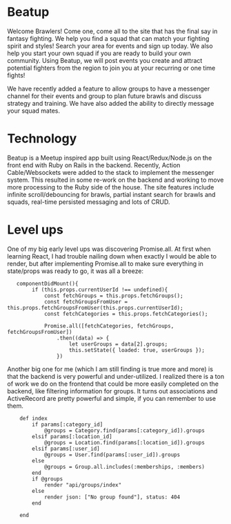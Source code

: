 # Beatup

Welcome Brawlers! Come one, come all to the site that has the final say in fantasy fighting.  We help you find a squad that can match your fighting spirit and styles!  Search your area for events and sign up today. We also help you start your own squad if you are ready to build your own community.  Using Beatup, we will post events you create and attract potential fighters from the region to join you at your recurring or one time fights!

We have recently added a feature to allow groups to have a messenger channel for their events and group to plan future brawls and discuss strategy and training.  We have also added the ability to directly message your squad mates.  


# Technology
Beatup is a Meetup inspired app built using React/Redux/Node.js on the front end with Ruby on Rails in the backend.  Recently, Action Cable/Websockets were added to the stack to implement the messenger system.  This resulted in some re-work on the backend and working to move more processing to the Ruby side of the house.  The site features include infinite scroll/debouncing for  brawls, partial instant search for brawls and squads, real-time persisted messaging and lots of CRUD.  

# Level ups

One of my big early level ups was discovering Promise.all.  At first when learning React, I had trouble nailing down when exactly I would be able to render, but after implementing Promise.all to make sure everything in state/props was ready to go, it was all a breeze:

```
   componentDidMount(){
        if (this.props.currentUserId !== undefined){
            const fetchGroups = this.props.fetchGroups();
            const fetchGroupsFromUser = this.props.fetchGroupsFromUser(this.props.currentUserId);
            const fetchCategories = this.props.fetchCategories();

            Promise.all([fetchCategories, fetchGroups, fetchGroupsFromUser])
                .then((data) => {
                    let userGroups = data[2].groups;
                    this.setState({ loaded: true, userGroups });
                })
```

Another big one for me (which I am still finding is true more and more) is that the backend is very powerful and under-utilized.  I realized there is a ton of work we do on the frontend that could be more easily completed on the backend, like filtering information for groups.  It turns out associations and ActiveRecord are pretty powerful and simple, if you can remember to use them.

```
    def index
        if params[:category_id]
            @groups = Category.find(params[:category_id]).groups
        elsif params[:location_id]
            @groups = Location.find(params[:location_id]).groups
        elsif params[:user_id]
            @groups = User.find(params[:user_id]).groups
        else
            @groups = Group.all.includes(:memberships, :members)
        end
        if @groups
            render "api/groups/index"
        else
            render json: ["No group found"], status: 404
        end
        
    end
```
